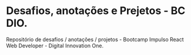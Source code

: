 # Desafios, anotações e Prejetos - BC DIO.
Repositório de desafios / anotações / projetos - Bootcamp Impulso React Web Developer - Digital Innovation One.
